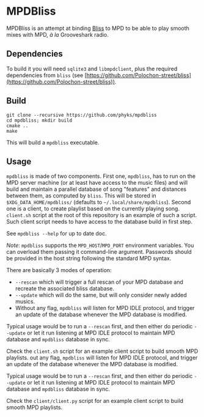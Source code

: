 MPDBliss
========

MPDBliss is an attempt at binding
[Bliss](https://github.com/Polochon-street/bliss) to MPD to be able to play
smooth mixes with MPD, _à la_ Grooveshark radio.

## Dependencies

To build it you will need `sqlite3` and `libmpdclient`, plus the required
dependencies from `bliss` (see
[https://github.com/Polochon-street/bliss](https://github.com/Polochon-street/bliss)).


## Build

```
git clone --recursive https://github.com/phyks/mpdbliss
cd mpdbliss; mkdir build
cmake ..
make
```

This will build a `mpdbliss` executable.


## Usage

`mpdbliss` is made of two components. First one, `mpdbliss`, has to run on the
MPD server machine (or at least have access to the music files) and will build
and maintain a parallel database of song "features" and distances between
them, as computed by `bliss`. This will be stored in
`$XDG_DATA_HOME/mpdbliss/` (defaults to `~/.local/share/mpdbliss`). Second one
is a client, to create playlist based on the currently playing song.
`client.sh` script at the root of this repository is an example of such a
script. Such client script needs to have access to the database build in first
step.

See `mpdbliss --help` for up to date doc.

_Note_: `mpdbliss` supports the `MPD_HOST`/`MPD_PORT` environment variables.
You can overload them passing it command-line argument. Passwords should be
provided in the host string following the standard MPD syntax.

There are basically 3 modes of operation:
* `--rescan` which will trigger a full rescan of your MPD database and
  recreate the associated bliss database.
* `--update` which will do the same, but will only consider newly added
  musics.
* Without any flag, `mpdbliss` will listen for MPD IDLE protocol, and trigger
  an update of the database whenever the MPD database is modified.

Typical usage would be to run a `--rescan` first, and then either do periodic
`--update` or let it run listening at MPD IDLE protocol to maintain MPD
database and `mpdbliss` database in sync.


Check the `client.sh` script for an example client script to build smooth MPD
playlists.
out any flag, `mpdbliss` will listen for MPD IDLE protocol, and trigger
  an update of the database whenever the MPD database is modified.

Typical usage would be to run a `--rescan` first, and then either do periodic
`--update` or let it run listening at MPD IDLE protocol to maintain MPD
database and `mpdbliss` database in sync.


Check the `client/client.py` script for an example client script to build smooth MPD
playlists.
